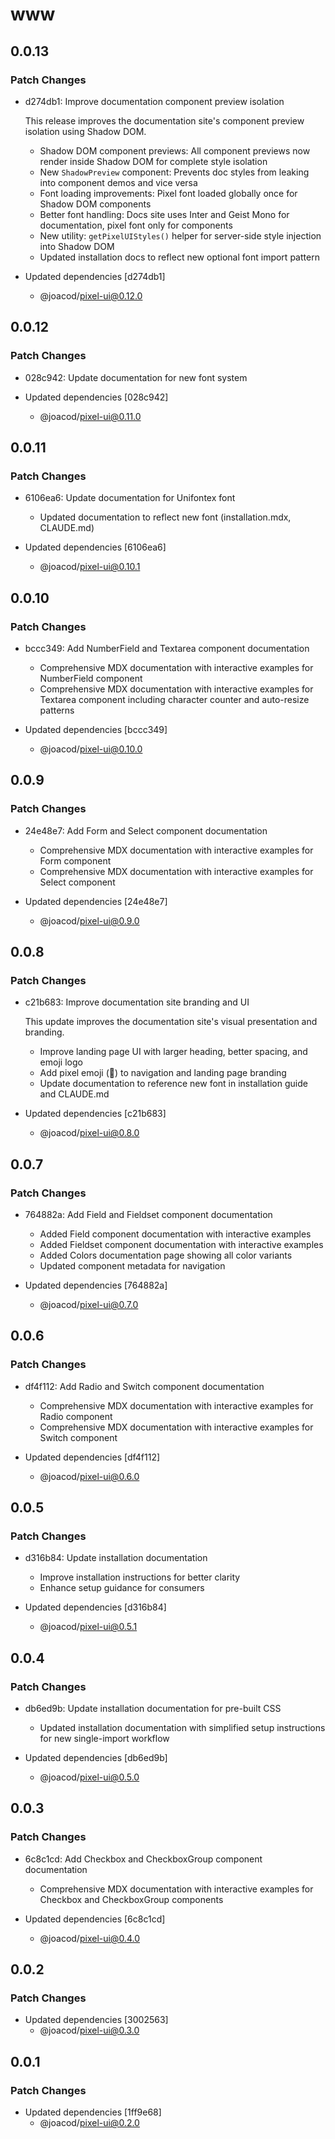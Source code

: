 # www

## 0.0.13

### Patch Changes

- d274db1: Improve documentation component preview isolation

  This release improves the documentation site's component preview isolation using Shadow DOM.

  - Shadow DOM component previews: All component previews now render inside Shadow DOM for complete style isolation
  - New `ShadowPreview` component: Prevents doc styles from leaking into component demos and vice versa
  - Font loading improvements: Pixel font loaded globally once for Shadow DOM components
  - Better font handling: Docs site uses Inter and Geist Mono for documentation, pixel font only for components
  - New utility: `getPixelUIStyles()` helper for server-side style injection into Shadow DOM
  - Updated installation docs to reflect new optional font import pattern

- Updated dependencies [d274db1]
  - @joacod/pixel-ui@0.12.0

## 0.0.12

### Patch Changes

- 028c942: Update documentation for new font system

- Updated dependencies [028c942]
  - @joacod/pixel-ui@0.11.0

## 0.0.11

### Patch Changes

- 6106ea6: Update documentation for Unifontex font

  - Updated documentation to reflect new font (installation.mdx, CLAUDE.md)

- Updated dependencies [6106ea6]
  - @joacod/pixel-ui@0.10.1

## 0.0.10

### Patch Changes

- bccc349: Add NumberField and Textarea component documentation

  - Comprehensive MDX documentation with interactive examples for NumberField component
  - Comprehensive MDX documentation with interactive examples for Textarea component including character counter and auto-resize patterns

- Updated dependencies [bccc349]
  - @joacod/pixel-ui@0.10.0

## 0.0.9

### Patch Changes

- 24e48e7: Add Form and Select component documentation

  - Comprehensive MDX documentation with interactive examples for Form component
  - Comprehensive MDX documentation with interactive examples for Select component

- Updated dependencies [24e48e7]
  - @joacod/pixel-ui@0.9.0

## 0.0.8

### Patch Changes

- c21b683: Improve documentation site branding and UI

  This update improves the documentation site's visual presentation and branding.

  - Improve landing page UI with larger heading, better spacing, and emoji logo
  - Add pixel emoji (👾) to navigation and landing page branding
  - Update documentation to reference new font in installation guide and CLAUDE.md

- Updated dependencies [c21b683]
  - @joacod/pixel-ui@0.8.0

## 0.0.7

### Patch Changes

- 764882a: Add Field and Fieldset component documentation

  - Added Field component documentation with interactive examples
  - Added Fieldset component documentation with interactive examples
  - Added Colors documentation page showing all color variants
  - Updated component metadata for navigation

- Updated dependencies [764882a]
  - @joacod/pixel-ui@0.7.0

## 0.0.6

### Patch Changes

- df4f112: Add Radio and Switch component documentation

  - Comprehensive MDX documentation with interactive examples for Radio component
  - Comprehensive MDX documentation with interactive examples for Switch component

- Updated dependencies [df4f112]
  - @joacod/pixel-ui@0.6.0

## 0.0.5

### Patch Changes

- d316b84: Update installation documentation

  - Improve installation instructions for better clarity
  - Enhance setup guidance for consumers

- Updated dependencies [d316b84]
  - @joacod/pixel-ui@0.5.1

## 0.0.4

### Patch Changes

- db6ed9b: Update installation documentation for pre-built CSS

  - Updated installation documentation with simplified setup instructions for new single-import workflow

- Updated dependencies [db6ed9b]
  - @joacod/pixel-ui@0.5.0

## 0.0.3

### Patch Changes

- 6c8c1cd: Add Checkbox and CheckboxGroup component documentation

  - Comprehensive MDX documentation with interactive examples for Checkbox and CheckboxGroup components

- Updated dependencies [6c8c1cd]
  - @joacod/pixel-ui@0.4.0

## 0.0.2

### Patch Changes

- Updated dependencies [3002563]
  - @joacod/pixel-ui@0.3.0

## 0.0.1

### Patch Changes

- Updated dependencies [1ff9e68]
  - @joacod/pixel-ui@0.2.0

